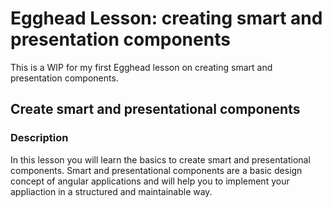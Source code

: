# Egghead Lesson: creating smart and presentation components

This is a WIP for my first Egghead lesson on creating smart and presentation components.

## Create smart and presentational components

### Description

In this lesson you will learn the basics to create smart and presentational components. Smart and presentational components are a basic design concept of angular applications and will help you to implement your appliaction in a structured and maintainable way.
